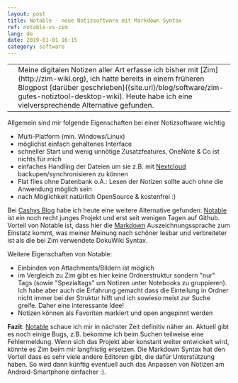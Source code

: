 ```yaml
---
layout: post
title: Notable - neue Notizsoftware mit Markdown-Syntax
ref: notable-vs-zim
lang: de
date: 2019-01-01 16:15
category: software
---
```

<table cellpadding="0" cellspacing="0" border="0">
<tr>
<td>
<img src="{{site.url}}/images/icons/notable_icon.png" class="lefticon" alt="" />
</td>
<td markdown="1">
Meine digitalen Notizen aller Art erfasse ich bisher mit [Zim](http://zim-wiki.org), ich hatte bereits in einem früheren Blogpost [darüber geschrieben]({site.url}/blog/software/zim-gutes-notiztool-desktop-wiki). Heute habe ich eine vielversprechende Alternative gefunden.
</td>
</tr>
</table>
<!--more-->

Allgemein sind mir folgende Eigenschaften bei einer Notizsoftware wichtig
* Multi-Platform (min. Windows/Linux)
* möglichst einfach gehaltenes Interface
* schneller Start und wenig unnötige Zusatzfeatures, OneNote & Co ist nichts für mich
* einfaches Handling der Dateien um sie z.B. mit [Nextcloud](https://nextcloud.com/) backupen/synchronisieren zu können
* Flat files ohne Datenbank o.Ä.: Lesen der Notizen sollte auch ohne die Anwendung möglich sein
* nach Möglichkeit natürlich OpenSource & kostenfrei :)

Bei [Cashys Blog](https://stadt-bremerhaven.de/notable-notiz-app-mit-markdown-unterstuetzung-fuer-windows-macos-und-linux/) habe ich heute eine weitere Alternative gefunden: [Notable](https://github.com/fabiospampinato/notable) ist ein noch recht junges Projekt und erst seit wenigen Tagen auf Github. Vorteil von Notable ist, dass hier die [Markdown](https://de.wikipedia.org/wiki/Markdown) Auszeichnungssprache zum Einstatz kommt, was meiner Meinung nach schöner lesbar und verbreiteter ist als die bei Zim verwendete DokuWiki Syntax.

Weitere Eigenschaften von Notable:
* Einbinden von Attachments/Bildern ist möglich
* im Vergleich zu Zim gibt es hier keine Ordnerstruktur sondern "nur" Tags (sowie "Spezialtags" um Notizen unter Notebooks zu gruppieren). Ich habe aber auch die Erfahrung gemacht dass die Einteilung in Ordner nicht immer bei der Struktur hilft und ich sowieso meist zur Suche greife. Daher eine interessante Idee!
* Notizen können als Favoriten markiert und open angepinnt werden

**Fazit**: [Notable](https://github.com/fabiospampinato/notable) schaue ich mir in nächster Zeit definitiv näher an. Aktuell gibt es noch einige Bugs, z.B. bekomme ich beim Suchen teilweise eine Fehlermeldung. Wenn sich das Projekt aber konstant weiter entwickelt wird, könnte es Zim beim mir langfristig ersetzen. Die Markdown Syntax hat den Vorteil dass es sehr viele andere Editoren gibt, die dafür Unterstützung haben. So wird dann künftig eventuell auch das Anpassen von Notizen am Android-Smartphone einfacher :).
